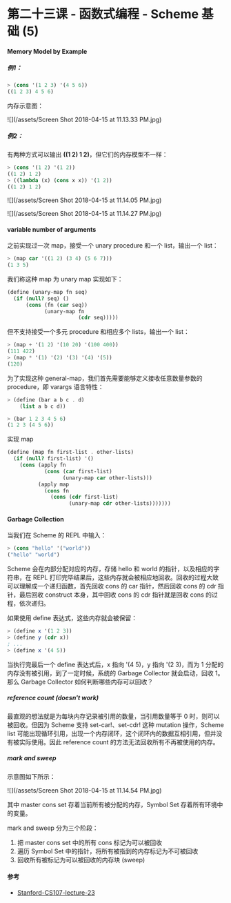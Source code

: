 # 第二十三课 - 函数式编程 - Scheme 基础 \(5\)

#### Memory Model by Example

##### 例1：

```scheme
> (cons '(1 2 3) '(4 5 6))
((1 2 3) 4 5 6)
```

内存示意图：

![](/assets/Screen Shot 2018-04-15 at 11.13.33 PM.jpg)

##### 例2：

有两种方式可以输出 **\(\(1 2\) 1 2\)**，但它们的内存模型不一样：

```scheme
> (cons '(1 2) '(1 2))
((1 2) 1 2)
> ((lambda (x) (cons x x)) '(1 2))
((1 2) 1 2)
```

![](/assets/Screen Shot 2018-04-15 at 11.14.05 PM.jpg)

![](/assets/Screen Shot 2018-04-15 at 11.14.27 PM.jpg)

#### variable number of arguments

之前实现过一次 map，接受一个 unary procedure 和一个 list，输出一个 list：

```scheme
> (map car '((1 2) (3 4) (5 6 7)))
(1 3 5)
```

我们称这种 map 为 unary map 实现如下：

```scheme
(define (unary-map fn seq)
  (if (null? seq) ()
      (cons (fn (car seq))
            (unary-map fn
                       (cdr seq)))))
```

但不支持接受一个多元 procedure 和相应多个 lists，输出一个 list：

```scheme
> (map + '(1 2) '(10 20) '(100 400))
(111 422)
> (map * '(1) '(2) '(3) '(4) '(5))
(120)
```

为了实现这种 general-map，我们首先需要能够定义接收任意数量参数的 procedure，即 varargs 语言特性：

```scheme
> (define (bar a b c . d)
    (list a b c d))

> (bar 1 2 3 4 5 6)
(1 2 3 (4 5 6))
```

实现 map

```scheme
(define (map fn first-list . other-lists)
  (if (null? first-list) '()
    (cons (apply fn 
            (cons (car first-list)
                  (unary-map car other-lists)))
          (apply map
            (cons fn
              (cons (cdr first-list)
                    (unary-map cdr other-lists)))))))
```

#### Garbage Collection

当我们在 Scheme 的 REPL 中输入：

```scheme
> (cons "hello" '("world"))
("hello" "world")
```

Scheme 会在内部分配对应的内存，存储 hello 和 world 的指针，以及相应的字符串，在 REPL 打印完毕结果后，这些内存就会被相应地回收。回收的过程大致可以理解成一个递归函数，首先回收 cons 的 car 指针，然后回收 cons 的 cdr 指针，最后回收 construct 本身，其中回收 cons 的 cdr 指针就是回收 cons 的过程，依次递归。

如果使用 define 表达式，这些内存就会被保留：

```scheme
> (define x '(1 2 3))
> (define y (cdr x))
; ...
> (define x '(4 5))
```

当执行完最后一个 define 表达式后，x 指向 '\(4 5\)，y 指向 '\(2 3\)，而为 1 分配的内存没有被引用，到了一定时候，系统的 Garbage Collector 就会启动，回收 1。那么 Garbage Collector 如何判断哪些内存可以回收？

##### reference count \(doesn't work\)

最直观的想法就是为每块内存记录被引用的数量，当引用数量等于 0 时，则可以被回收。但因为 Scheme 支持 set-car!、set-cdr! 这种 mutation 操作，Scheme list 可能出现循环引用，出现一个内存闭环，这个闭环内的数据互相引用，但并没有被实际使用。因此 reference count 的方法无法回收所有不再被使用的内存。

##### mark and sweep

示意图如下所示：

![](/assets/Screen Shot 2018-04-15 at 11.14.54 PM.jpg)

其中 master cons set 存着当前所有被分配的内存，Symbol Set 存着所有环境中的变量。

mark and sweep 分为三个阶段：

1. 把 master cons set 中的所有 cons 标记为可以被回收
2. 遍历 Symbol Set 中的指针，将所有被指到的内存标记为不可被回收
3. 回收所有被标记为可以被回收的内存块 \(sweep\)

#### 参考

* [Stanford-CS107-lecture-23](https://www.youtube.com/watch?v=TJkH1CSHg44&t=0s&list=PL9D558D49CA734A02&index=23)



